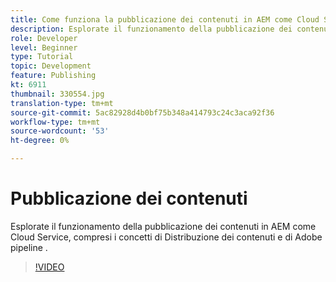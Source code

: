 ```yaml
---
title: Come funziona la pubblicazione dei contenuti in AEM come Cloud Service?
description: Esplorate il funzionamento della pubblicazione dei contenuti in AEM come Cloud Service, compresi i concetti di Distribuzione dei contenuti e di Adobe pipeline .
role: Developer
level: Beginner
type: Tutorial
topic: Development
feature: Publishing
kt: 6911
thumbnail: 330554.jpg
translation-type: tm+mt
source-git-commit: 5ac82928d4b0bf75b348a414793c24c3aca92f36
workflow-type: tm+mt
source-wordcount: '53'
ht-degree: 0%

---
```



# Pubblicazione dei contenuti

Esplorate il funzionamento della pubblicazione dei contenuti in AEM come Cloud Service, compresi i concetti di Distribuzione dei contenuti e di Adobe pipeline .

>[!VIDEO](https://video.tv.adobe.com/v/330554/?quality=12&learn=on)